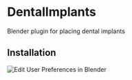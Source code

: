 # DentalImplants
Blender plugin for placing dental implants

## Installation
![Edit User Preferences in Blender](https://i.imgur.com/8i1gXpC.png "Edit User Preferences")

